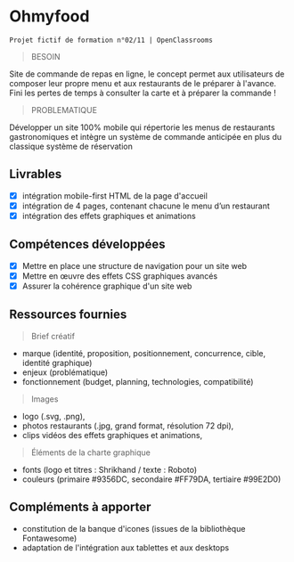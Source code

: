 # Ohmyfood

    Projet fictif de formation n°02/11 | OpenClassrooms

> BESOIN

Site de commande de repas en ligne, le concept permet aux utilisateurs de composer leur propre menu et aux restaurants de le préparer à l'avance.
Fini les pertes de temps à consulter la carte et à préparer la commande !

> PROBLEMATIQUE

Développer un site 100% mobile qui répertorie les menus de restaurants gastronomiques et intègre un système de commande anticipée en plus du classique système de réservation

## Livrables

- [x] intégration mobile-first HTML de la page d'accueil
- [x] intégration de 4 pages, contenant chacune le menu d’un restaurant
- [x] intégration des effets graphiques et animations

## Compétences développées

- [x] Mettre en place une structure de navigation pour un site web
- [x] Mettre en œuvre des effets CSS graphiques avancés
- [x] Assurer la cohérence graphique d'un site web

## Ressources fournies

> Brief créatif

- marque (identité, proposition, positionnement, concurrence, cible, identité graphique)
- enjeux (problématique)
- fonctionnement (budget, planning, technologies, compatibilité)

> Images

- logo (.svg, .png),
- photos restaurants (.jpg, grand format, résolution 72 dpi),
- clips vidéos des effets graphiques et animations,

> Éléments de la charte graphique

- fonts (logo et titres : Shrikhand / texte : Roboto)
- couleurs (primaire #9356DC, secondaire #FF79DA, tertiaire #99E2D0)

## Compléments à apporter

- constitution de la banque d'icones (issues de la bibliothèque Fontawesome)
- adaptation de l'intégration aux tablettes et aux desktops
